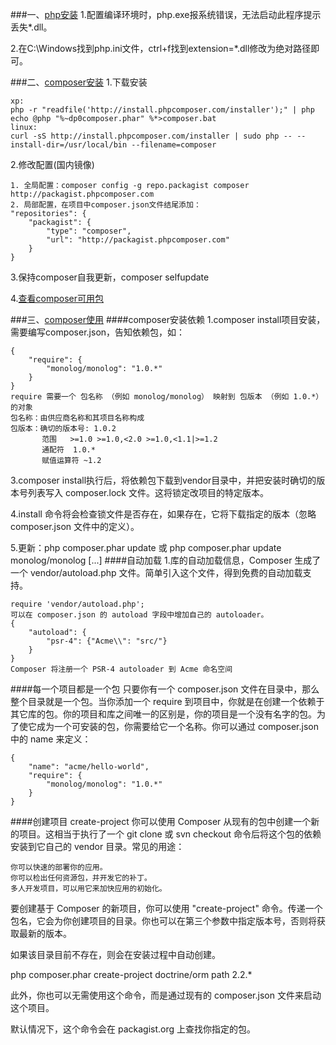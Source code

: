 ###一、[php安装](http://php.net/)
1.配置编译环境时，php.exe报系统错误，无法启动此程序提示丢失*.dll。

2.在C:\Windows找到php.ini文件，ctrl+f找到extension=*.dll修改为绝对路径即可。

###二、[composer安装](http://pkg.phpcomposer.com/)
1.下载安装 

	xp:
	php -r "readfile('http://install.phpcomposer.com/installer');" | php
	echo @php "%~dp0composer.phar" %*>composer.bat
	linux:
	curl -sS http://install.phpcomposer.com/installer | sudo php -- --install-dir=/usr/local/bin --filename=composer
2.修改配置(国内镜像) 
	
	1. 全局配置：composer config -g repo.packagist composer http://packagist.phpcomposer.com
	2. 局部配置，在项目中composer.json文件结尾添加：  	
	"repositories": {
	    "packagist": {
	        "type": "composer",
	        "url": "http://packagist.phpcomposer.com"
	    }
	}

3.保持composer自我更新，composer selfupdate

4.[查看composer可用包](https://packagist.org/explore/)

###三、[composer使用](http://www.phpcomposer.com/)
####composer安装依赖
1.composer install项目安装，需要编写composer.json，告知依赖包，如：

	{
	    "require": {
	        "monolog/monolog": "1.0.*"
	    }
	}
	require 需要一个 包名称 （例如 monolog/monolog） 映射到 包版本 （例如 1.0.*） 的对象
	包名称：由供应商名称和其项目名称构成
	包版本：确切的版本号: 1.0.2
		   范围 	>=1.0 >=1.0,<2.0 >=1.0,<1.1|>=1.2	
		   通配符  1.0.* 	
		   赋值运算符 ~1.2 

3.composer install执行后，将依赖包下载到vendor目录中，并把安装时确切的版本号列表写入 composer.lock 文件。这将锁定改项目的特定版本。  

4.install 命令将会检查锁文件是否存在，如果存在，它将下载指定的版本（忽略 composer.json 文件中的定义）。  

5.更新：php composer.phar update 或 php composer.phar update monolog/monolog [...]
####自动加载
1.库的自动加载信息，Composer 生成了一个 vendor/autoload.php 文件。简单引入这个文件，得到免费的自动加载支持。

	require 'vendor/autoload.php';
	可以在 composer.json 的 autoload 字段中增加自己的 autoloader。
	{
	    "autoload": {
	        "psr-4": {"Acme\\": "src/"}
	    }
	}
	Composer 将注册一个 PSR-4 autoloader 到 Acme 命名空间

####每一个项目都是一个包
只要你有一个 composer.json 文件在目录中，那么整个目录就是一个包。当你添加一个 require 到项目中，你就是在创建一个依赖于其它库的包。你的项目和库之间唯一的区别是，你的项目是一个没有名字的包。为了使它成为一个可安装的包，你需要给它一个名称。你可以通过 composer.json 中的 name 来定义：

	{
	    "name": "acme/hello-world",
	    "require": {
	        "monolog/monolog": "1.0.*"
	    }
	}

####创建项目 create-project
你可以使用 Composer 从现有的包中创建一个新的项目。这相当于执行了一个 git clone 或 svn checkout 命令后将这个包的依赖安装到它自己的 vendor 目录。常见的用途：

    你可以快速的部署你的应用。
    你可以检出任何资源包，并开发它的补丁。
    多人开发项目，可以用它来加快应用的初始化。

要创建基于 Composer 的新项目，你可以使用 "create-project" 命令。传递一个包名，它会为你创建项目的目录。你也可以在第三个参数中指定版本号，否则将获取最新的版本。

如果该目录目前不存在，则会在安装过程中自动创建。

php composer.phar create-project doctrine/orm path 2.2.*

此外，你也可以无需使用这个命令，而是通过现有的 composer.json 文件来启动这个项目。

默认情况下，这个命令会在 packagist.org 上查找你指定的包。